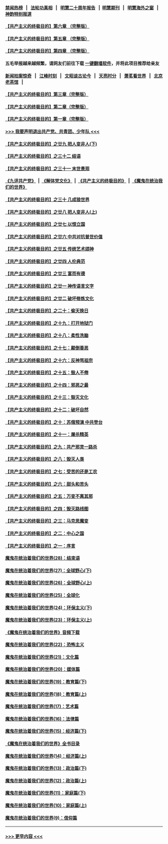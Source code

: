 #### [禁闻热榜](热点新闻.md?=0)  &nbsp;&nbsp;|&nbsp;&nbsp; [法轮功真相](https://github.com/gfw-breaker/truth/blob/master/README.md?=0) &nbsp;&nbsp;|&nbsp;&nbsp; [明慧二十周年报告](https://github.com/gfw-breaker/mh-reports/blob/master/README.md?=0) &nbsp;&nbsp;|&nbsp;&nbsp;[明慧期刊](https://github.com/gfw-breaker/mh-qikan) &nbsp;&nbsp;|&nbsp;&nbsp; [明慧海外之窗](https://github.com/gfw-breaker/mh-news/blob/master/README.md?=0) &nbsp;&nbsp;|&nbsp;&nbsp; [神韵特别报道](https://github.com/gfw-breaker/mh-news/blob/master/shenyun.md?=0)
#### [【共产主义的终极目的】第六章 （完整版）](../pages/nsc422/n11428913.md?t=03162202) 
#### [【共产主义的终极目的】第五章 （完整版）](../pages/nsc422/n11428912.md?t=03162202) 
#### [【共产主义的终极目的】第四章 （完整版）](../pages/nsc422/n11428907.md?t=03162202) 
#### 五毛举报越来越频繁，请网友们前往下载 [一键翻墙软件](https://github.com/gfw-breaker/ssr-accounts)，并将此项目推荐给亲友
#### [新闻拍案惊奇](https://github.com/gfw-breaker/banned-news/blob/master/pages/link4.md) &nbsp;&nbsp;|&nbsp;&nbsp; [江峰时刻](https://github.com/gfw-breaker/banned-news/blob/master/pages/link4.md) &nbsp;&nbsp;|&nbsp;&nbsp; [文昭谈古论今](https://github.com/gfw-breaker/banned-news/blob/master/pages/link4.md) &nbsp;&nbsp;|&nbsp;&nbsp; [天亮时分](https://github.com/gfw-breaker/banned-news/blob/master/pages/link4.md) &nbsp;&nbsp;|&nbsp;&nbsp; [萧茗看世界](https://github.com/gfw-breaker/banned-news/blob/master/pages/link4.md) &nbsp;&nbsp;|&nbsp;&nbsp; [北京老茶馆](https://github.com/gfw-breaker/banned-news/blob/master/pages/link4.md) &nbsp;&nbsp;|&nbsp;&nbsp; 
#### [【共产主义的终极目的】第三章（完整版）](../pages/nsc422/n11428848.md?t=03162202) 
#### [【共产主义的终极目的】第二章（完整版）](../pages/nsc422/n11428831.md?t=03162202) 
#### [【共产主义的终极目的】第一章（完整版）](../pages/nsc422/n11417651.md?t=03162202) 
#### [>>> 我要声明退出共产党、共青团、少年队 <<<](https://github.com/begood0513/goodnews/blob/master/quit/letter.md) 
#### [【共产主义的终极目的】之廿九 把人变非人(下)](../pages/nsc422/n11344140.md?t=03162202) 
#### [【共产主义的终极目的】之三十二 结语](../pages/nsc422/n11360535.md?t=03162202) 
#### [【共产主义的终极目的】之三十一 末世景观](../pages/nsc422/n11351129.md?t=03162202) 
#### [《九评共产党》](https://github.com/begood0513/9ping.md/blob/master/README.md) &nbsp;|&nbsp; [《解体党文化》](../../../../jtdwh.md/blob/master/README.md)  &nbsp;|&nbsp; [《共产主义的终极目的》](../../../../gczydzjmd.md/blob/master/README.md) &nbsp;|&nbsp; [《魔鬼在统治我们的世界》](../../../../mgztzwmdsj.md/blob/master/README.md) 
#### [【共产主义的终极目的】之三十 几成狼世界](../pages/nsc422/n11348280.md?t=03162202) 
#### [【共产主义的终极目的】之廿八 把人变非人(上)](../pages/nsc422/n11340492.md?t=03162202) 
#### [【共产主义的终极目的】之廿七 以恨立国](../pages/nsc422/n11336944.md?t=03162202) 
#### [【共产主义的终极目的】之廿六 中共对抗普世价值](../pages/nsc422/n11324785.md?t=03162202) 
#### [【共产主义的终极目的】之廿五 传统艺术颂神](../pages/nsc422/n11296396.md?t=03162202) 
#### [【共产主义的终极目的】之廿四 人伦典范](../pages/nsc422/n11296397.md?t=03162202) 
#### [【共产主义的终极目的】之廿三 富而有德](../pages/nsc422/n11283598.md?t=03162202) 
#### [【共产主义的终极目的】之廿一 神传语言文字](../pages/nsc422/n11263265.md?t=03162202) 
#### [【共产主义的终极目的】之廿二 破坏修炼文化](../pages/nsc422/n11245728.md?t=03162202) 
#### [【共产主义的终极目的】之二十：偷天换日](../pages/nsc422/n11238846.md?t=03162202) 
#### [【共产主义的终极目的】之十九：打开地狱门](../pages/nsc422/n11206376.md?t=03162202) 
#### [【共产主义的终极目的】之十八：柔性洗脑](../pages/nsc422/n11199994.md?t=03162202) 
#### [【共产主义的终极目的】之十七：颠倒善恶](../pages/nsc422/n11179782.md?t=03162202) 
#### [【共产主义的终极目的】之十六：反神骂祖宗](../pages/nsc422/n11166798.md?t=03162202) 
#### [【共产主义的终极目的】之十五：毁人不倦](../pages/nsc422/n11166792.md?t=03162202) 
#### [【共产主义的终极目的】之十四：邪恶之最](../pages/nsc422/n11150249.md?t=03162202) 
#### [【共产主义的终极目的】之十三：毁灭文化](../pages/nsc422/n11135227.md?t=03162202) 
#### [【共产主义的终极目的】之十二：破坏自然](../pages/nsc422/n11135214.md?t=03162202) 
#### [【共产主义的终极目的】之十：苏俄预演 中共登台](../pages/nsc422/n11118424.md?t=03162202) 
#### [【共产主义的终极目的】之十一：屠杀精英](../pages/nsc422/n11118442.md?t=03162202) 
#### [【共产主义的终极目的】之九：共产邪灵一路杀](../pages/nsc422/n11114139.md?t=03162202) 
#### [【共产主义的终极目的】之八：毁灭人类](../pages/nsc422/n11108503.md?t=03162202) 
#### [【共产主义的终极目的】之七：受苦的还是工农](../pages/nsc422/n11101809.md?t=03162202) 
#### [【共产主义的终极目的】之六：甜头和苦头](../pages/nsc422/n11096971.md?t=03162202) 
#### [【共产主义的终极目的】之五：万变不离其邪](../pages/nsc422/n11091285.md?t=03162202) 
#### [【共产主义的终极目的】之四：毁灭路线图](../pages/nsc422/n11086284.md?t=03162202) 
#### [【共产主义的终极目的】之三：马克思魔变](../pages/nsc422/n11061941.md?t=03162202) 
#### [【共产主义的终极目的】之二：中心之国](../pages/nsc422/n11047728.md?t=03162202) 
#### [【共产主义的终极目的】之一：序言](../pages/nsc422/n11086077.md?t=03162202) 
#### [魔鬼在统治着我们的世界(28)：结束语](../pages/nsc422/n10936246.md?t=03162202) 
#### [魔鬼在统治着我们的世界(27)：全球野心(下)](../pages/nsc422/n10928319.md?t=03162202) 
#### [魔鬼在统治着我们的世界(26)：全球野心(上)](../pages/nsc422/n10900318.md?t=03162202) 
#### [魔鬼在统治着我们的世界(25)：全球化](../pages/nsc422/n10788205.md?t=03162202) 
#### [魔鬼在统治着我们的世界(24)：环保主义(下)](../pages/nsc422/n10695307.md?t=03162202) 
#### [魔鬼在统治着我们的世界(23)：环保主义(上)](../pages/nsc422/n10688613.md?t=03162202) 
#### [《魔鬼在统治着我们的世界》音频下载](../pages/nsc422/n10635553.md?t=03162202) 
#### [魔鬼在统治着我们的世界(22)：恐怖主义](../pages/nsc422/n10614727.md?t=03162202) 
#### [魔鬼在统治着我们的世界(21)：文化篇](../pages/nsc422/n10597706.md?t=03162202) 
#### [魔鬼在统治着我们的世界(20)：媒体篇](../pages/nsc422/n10586579.md?t=03162202) 
#### [魔鬼在统治着我们的世界(19)：教育篇(下)](../pages/nsc422/n10564808.md?t=03162202) 
#### [魔鬼在统治着我们的世界(18)：教育篇(上)](../pages/nsc422/n10526970.md?t=03162202) 
#### [魔鬼在统治着我们的世界(17)：艺术篇](../pages/nsc422/n10499093.md?t=03162202) 
#### [魔鬼在统治着我们的世界(16)：法律篇](../pages/nsc422/n10485969.md?t=03162202) 
#### [魔鬼在统治着我们的世界(15)：经济篇(下)](../pages/nsc422/n10469975.md?t=03162202) 
#### [《魔鬼在统治着我们的世界》全书目录](../pages/nsc422/n10464261.md?t=03162202) 
#### [魔鬼在统治着我们的世界(14)：经济篇(上)](../pages/nsc422/n10457370.md?t=03162202) 
#### [魔鬼在统治着我们的世界(13)：政治篇(下)](../pages/nsc422/n10448270.md?t=03162202) 
#### [魔鬼在统治着我们的世界(12)：政治篇(上)](../pages/nsc422/n10444576.md?t=03162202) 
#### [魔鬼在统治着我们的世界(11)：家庭篇(下)](../pages/nsc422/n10440961.md?t=03162202) 
#### [魔鬼在统治着我们的世界(10)：家庭篇(上)](../pages/nsc422/n10435448.md?t=03162202) 
#### [魔鬼在统治着我们的世界(9)：信仰篇](../pages/nsc422/n10432159.md?t=03162202) 

----
#### [ >>> 更早内容 <<< ](../indexes/nsc422-earlier.md)
